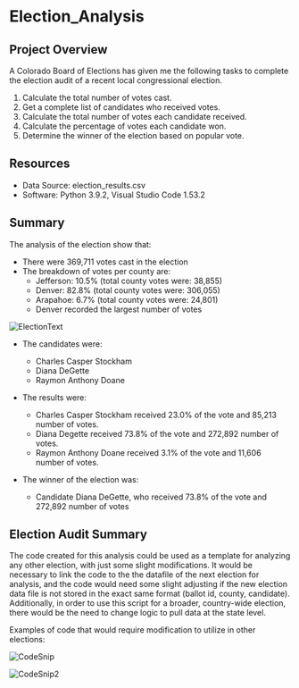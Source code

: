 # Election_Analysis

## Project Overview
A Colorado Board of Elections has given me the following tasks to complete the election audit of a recent local congressional election.

1. Calculate the total number of votes cast.
2. Get a complete list of candidates who received votes.
3. Calculate the total number of votes each candidate received.
4. Calculate the percentage of votes each candidate won.
5. Determine the winner of the election based on popular vote.

## Resources
- Data Source: election_results.csv
- Software: Python 3.9.2, Visual Studio Code 1.53.2

## Summary
The analysis of the election show that:
- There were 369,711 votes cast in the election
- The breakdown of votes per county are:
    - Jefferson: 10.5% (total county votes were: 38,855)
    - Denver: 82.8% (total county votes were: 306,055)
    - Arapahoe: 6.7% (total county votes were: 24,801)
    - Denver recorded the largest number of votes

![ElectionText](https://user-images.githubusercontent.com/71041680/109440903-ba0e7e00-7a01-11eb-8b8f-3afa96a3ee29.png)


- The candidates were:
    - Charles Casper Stockham
    - Diana DeGette
    - Raymon Anthony Doane

- The results were:
    - Charles Casper Stockham received 23.0% of the vote and 85,213 number of votes.
    - Diana Degette received 73.8% of the vote and 272,892 number of votes.
    - Raymon Anthony Doane received 3.1% of the vote and 11,606 number of votes.

- The winner of the election was:
    - Candidate Diana DeGette, who received 73.8% of the vote and 272,892 number of votes

## Election Audit Summary
   The code created for this analysis could be used as a template for analyzing any other election, 
   with just some slight modifications.  It would be necessary to link the code to the the datafile of the next election for analysis,
   and the code would need some slight adjusting if the new election data file is not stored in the exact same format (ballot id, county, candidate). 
   Additionally, in order to use this script for a broader, country-wide election, there would be the need to change logic to pull data at the state level.
   
   Examples of code that would require modification to utilize in other elections: 
   
   ![CodeSnip](https://user-images.githubusercontent.com/71041680/109441039-27221380-7a02-11eb-8519-19ee023a48eb.png)

   ![CodeSnip2](https://user-images.githubusercontent.com/71041680/109441108-59337580-7a02-11eb-9a8a-54d9764c97b7.png)

